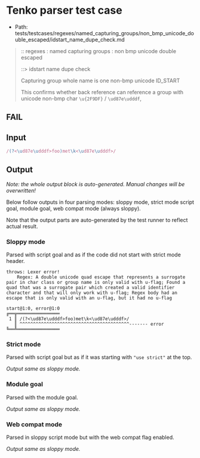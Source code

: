 # Tenko parser test case

- Path: tests/testcases/regexes/named_capturing_groups/non_bmp_unicode_double_escaped/idstart_name_dupe_check.md

> :: regexes : named capturing groups : non bmp unicode double escaped
>
> ::> idstart name dupe check
>
> Capturing group whole name is one non-bmp unicode ID_START
>
> This confirms whether back reference can reference a group with unicode non-bmp char `\u{2F9DF}` / `\ud87e\udddf`,

## FAIL

## Input

`````js
/(?<\ud87e\udddf>foo)met\k<\ud87e\udddf>/
`````

## Output

_Note: the whole output block is auto-generated. Manual changes will be overwritten!_

Below follow outputs in four parsing modes: sloppy mode, strict mode script goal, module goal, web compat mode (always sloppy).

Note that the output parts are auto-generated by the test runner to reflect actual result.

### Sloppy mode

Parsed with script goal and as if the code did not start with strict mode header.

`````
throws: Lexer error!
    Regex: A double unicode quad escape that represents a surrogate pair in char class or group name is only valid with u-flag; Found a quad that was a surrogate pair which created a valid identifier character and that will only work with u-flag; Regex body had an escape that is only valid with an u-flag, but it had no u-flag

start@1:0, error@1:0
╔══╦════════════════
 1 ║ /(?<\ud87e\udddf>foo)met\k<\ud87e\udddf>/
   ║ ^^^^^^^^^^^^^^^^^^^^^^^^^^^^^^^^^^^^^^^^^------- error
╚══╩════════════════

`````

### Strict mode

Parsed with script goal but as if it was starting with `"use strict"` at the top.

_Output same as sloppy mode._

### Module goal

Parsed with the module goal.

_Output same as sloppy mode._

### Web compat mode

Parsed in sloppy script mode but with the web compat flag enabled.

_Output same as sloppy mode._
